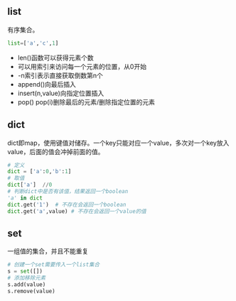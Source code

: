 ## list
有序集合。
```py
list=['a','c',1]
```
* len()函数可以获得元素个数
* 可以用索引来访问每一个元素的位置，从0开始
* -n索引表示直接获取倒数第n个
* append()向最后插入
* insert(n,value)向指定位置插入
* pop() pop(i)删除最后的元素/删除指定位置的元素


## dict
dict即map，使用键值对储存。一个key只能对应一个value，多次对一个key放入value，后面的值会冲掉前面的值。
```py
# 定义
dict = ['a':0,'b':1]
# 取值
dict['a']  //0
# 判断dict中是否有该值，结果返回一个boolean
'a' in dict
dict.get('1')  # 不存在会返回一个boolean
dict.get('a',value) # 不存在会返回一个value的值
```

## set
一组值的集合，并且不能重复
```py
# 创建一个set需要传入一个list集合
s = set([])
# 添加移除元素
s.add(value)
s.remove(value)
```

